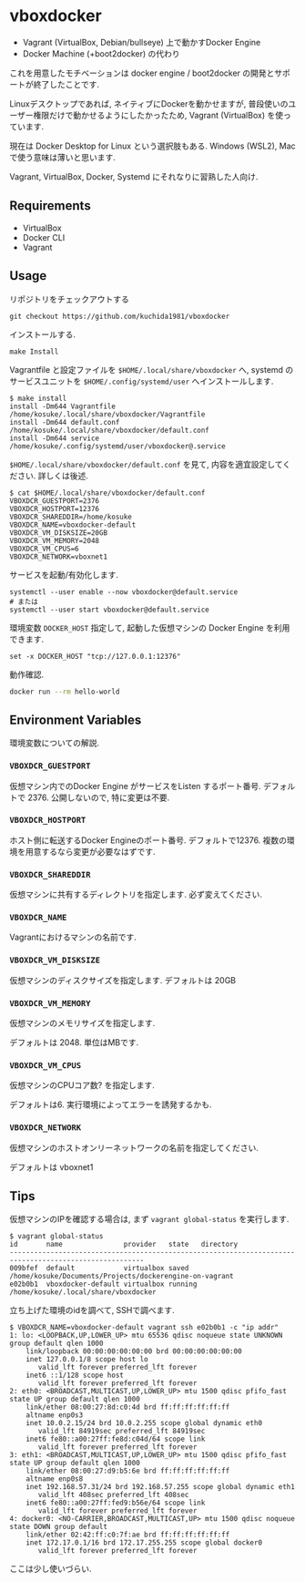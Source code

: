 # vboxdocker

* Vagrant (VirtualBox, Debian/bullseye) 上で動かすDocker Engine
* Docker Machine (+boot2docker) の代わり

これを用意したモチベーションは docker engine / boot2docker
の開発とサポートが終了したことです.

Linuxデスクトップであれば, ネイティブにDockerを動かせますが,
普段使いのユーザー権限だけで動かせるようにしたかったため, Vagrant (VirtualBox)
を使っています.

現在は Docker Desktop for Linux という選択肢もある. Windows (WSL2), Mac で使う意味は薄いと思います.

Vagrant, VirtualBox, Docker, Systemd にそれなりに習熟した人向け.


## Requirements

* VirtualBox
* Docker CLI
* Vagrant


## Usage

リポジトリをチェックアウトする

```
git checkout https://github.com/kuchida1981/vboxdocker
```

インストールする.

```
make Install
```

Vagrantfile と設定ファイルを `$HOME/.local/share/vboxdocker` へ,
systemd のサービスユニットを `$HOME/.config/systemd/user` へインストールします.

```
$ make install
install -Dm644 Vagrantfile /home/kosuke/.local/share/vboxdocker/Vagrantfile
install -Dm644 default.conf /home/kosuke/.local/share/vboxdocker/default.conf
install -Dm644 service /home/kosuke/.config/systemd/user/vboxdocker@.service
```

`$HOME/.local/share/vboxdocker/default.conf` を見て,
内容を適宜設定してください. 詳しくは後述.

```
$ cat $HOME/.local/share/vboxdocker/default.conf
VBOXDCR_GUESTPORT=2376
VBOXDCR_HOSTPORT=12376
VBOXDCR_SHAREDDIR=/home/kosuke
VBOXDCR_NAME=vboxdocker-default
VBOXDCR_VM_DISKSIZE=20GB
VBOXDCR_VM_MEMORY=2048
VBOXDCR_VM_CPUS=6
VBOXDCR_NETWORK=vboxnet1
```


サービスを起動/有効化します.

```
systemctl --user enable --now vboxdocker@default.service
# または
systemctl --user start vboxdocker@default.service
```

環境変数 `DOCKER_HOST` 指定して, 起動した仮想マシンの Docker Engine を利用できます.

```
set -x DOCKER_HOST "tcp://127.0.0.1:12376"
```

動作確認.

```sh
docker run --rm hello-world
```

## Environment Variables

環境変数についての解説.

### `VBOXDCR_GUESTPORT`

仮想マシン内でのDocker Engine がサービスをListen するポート番号.
デフォルトで 2376. 公開しないので, 特に変更は不要.

### `VBOXDCR_HOSTPORT`

ホスト側に転送するDocker Engineのポート番号. デフォルトで12376.
複数の環境を用意するなら変更が必要なはずです.

### `VBOXDCR_SHAREDDIR`

仮想マシンに共有するディレクトリを指定します. 必ず変えてください.

### `VBOXDCR_NAME`

Vagrantにおけるマシンの名前です.

### `VBOXDCR_VM_DISKSIZE`

仮想マシンのディスクサイズを指定します.
デフォルトは 20GB

### `VBOXDCR_VM_MEMORY`

仮想マシンのメモリサイズを指定します.

デフォルトは 2048. 単位はMBです.

### `VBOXDCR_VM_CPUS`

仮想マシンのCPUコア数? を指定します.

デフォルトは6. 実行環境によってエラーを誘発するかも.

### `VBOXDCR_NETWORK`

仮想マシンのホストオンリーネットワークの名前を指定してください.

デフォルトは vboxnet1


## Tips

仮想マシンのIPを確認する場合は, まず `vagrant global-status` を実行します.

```
$ vagrant global-status
id       name               provider   state   directory
-------------------------------------------------------------------------------------------------------
009bfef  default            virtualbox saved   /home/kosuke/Documents/Projects/dockerengine-on-vagrant
e02b0b1  vboxdocker-default virtualbox running /home/kosuke/.local/share/vboxdocker
```

立ち上げた環境のidを調べて, SSHで調べます.

```
$ VBOXDCR_NAME=vboxdocker-default vagrant ssh e02b0b1 -c "ip addr"
1: lo: <LOOPBACK,UP,LOWER_UP> mtu 65536 qdisc noqueue state UNKNOWN group default qlen 1000
    link/loopback 00:00:00:00:00:00 brd 00:00:00:00:00:00
    inet 127.0.0.1/8 scope host lo
       valid_lft forever preferred_lft forever
    inet6 ::1/128 scope host
       valid_lft forever preferred_lft forever
2: eth0: <BROADCAST,MULTICAST,UP,LOWER_UP> mtu 1500 qdisc pfifo_fast state UP group default qlen 1000
    link/ether 08:00:27:8d:c0:4d brd ff:ff:ff:ff:ff:ff
    altname enp0s3
    inet 10.0.2.15/24 brd 10.0.2.255 scope global dynamic eth0
       valid_lft 84919sec preferred_lft 84919sec
    inet6 fe80::a00:27ff:fe8d:c04d/64 scope link
       valid_lft forever preferred_lft forever
3: eth1: <BROADCAST,MULTICAST,UP,LOWER_UP> mtu 1500 qdisc pfifo_fast state UP group default qlen 1000
    link/ether 08:00:27:d9:b5:6e brd ff:ff:ff:ff:ff:ff
    altname enp0s8
    inet 192.168.57.31/24 brd 192.168.57.255 scope global dynamic eth1
       valid_lft 408sec preferred_lft 408sec
    inet6 fe80::a00:27ff:fed9:b56e/64 scope link
       valid_lft forever preferred_lft forever
4: docker0: <NO-CARRIER,BROADCAST,MULTICAST,UP> mtu 1500 qdisc noqueue state DOWN group default
    link/ether 02:42:ff:c0:7f:ae brd ff:ff:ff:ff:ff:ff
    inet 172.17.0.1/16 brd 172.17.255.255 scope global docker0
       valid_lft forever preferred_lft forever
```

ここは少し使いづらい.
